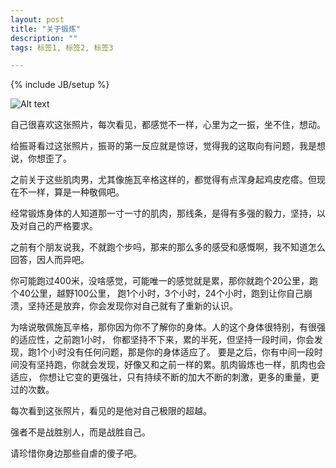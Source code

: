 ```yaml
---
layout: post
title: "关于锻炼"
description: ""
tags: 标签1, 标签2, 标签3

---
```

{% include JB/setup %}

![Alt text](/img/about-exercise.jpg)


自己很喜欢这张照片，每次看见，都感觉不一样，心里为之一振，坐不住，想动。

给振哥看过这张照片，振哥的第一反应就是惊讶，觉得我的这取向有问题，我是想说，你想歪了。

之前关于这些肌肉男，尤其像施瓦辛格这样的，都觉得有点浑身起鸡皮疙瘩。但现在不一样，算是一种敬佩吧。

经常锻炼身体的人知道那一寸一寸的肌肉，那线条，是得有多强的毅力，坚持，以及对自己的严格要求。

之前有个朋友说我，不就跑个步吗，那来的那么多的感受和感慨啊，我不知道怎么回答，因人而异吧。

你可能跑过400米，没啥感觉，可能唯一的感觉就是累，那你就跑个20公里，跑个40公里，越野100公里，
跑1个小时，3个小时，24个小时，跑到让你自己崩溃，坚持还是放弃，你会发现你对自己就有了重新的认识。

为啥说敬佩施瓦辛格，那你因为你不了解你的身体。人的这个身体很特别，有很强的适应性，之前跑1小时，
你都坚持不下来，累的半死，但坚持一段时间，你会发现，跑1个小时没有任何问题，那是你的身体适应了。
要是之后，你有中间一段时间没有坚持跑，你就会发现，好像又和之前一样的累。肌肉锻炼也一样，肌肉也会适应，
你想让它变的更强壮，只有持续不断的加大不断的刺激，更多的重量，更过的次数。

每次看到这张照片，看见的是他对自己极限的超越。

强者不是战胜别人，而是战胜自己。

请珍惜你身边那些自虐的傻子吧。
